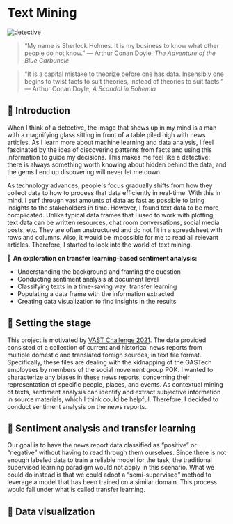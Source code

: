 # Text Mining
![detective](https://i.guim.co.uk/img/media/15ec744af8cdebb8e64e66948948a980b7dee359/0_37_2148_1289/master/2148.jpg?width=1020&quality=45&auto=format&fit=max&dpr=2&s=cf6dc98d30f5317c7c76f0f73735ea96)

> “My name is Sherlock Holmes. It is my business to know what other people do not know.” — Arthur Conan Doyle, _The Adventure of the Blue Carbuncle_
     
> “It is a capital mistake to theorize before one has data. Insensibly one begins to twist facts to suit theories, instead of theories to suit facts.” — Arthur Conan Doyle, _A Scandal in Bohemia_

## :pencil: Introduction
When I think of a detective, the image that shows up in my mind is a man with a magnifying glass sitting in front of a table piled high with news articles. As I learn more about machine learning and data analysis, I feel fascinated by the idea of discovering patterns from facts and using this information to guide my decisions. This makes me feel like a detective: there is always something worth knowing about hidden behind the data, and the gems I end up discovering will never let me down. 

As technology advances, people's focus gradually shifts from how they collect data to how to process that data efficiently in real-time. With this in mind, I surf through vast amounts of data as fast as possible to bring insights to the stakeholders in time. However, I found text data to be more complicated. Unlike typical data frames that I used to work with plotting, text data can be written resources, chat room conversations, social media posts, etc. They are often unstructured and do not fit in a spreadsheet with rows and columns. Also, it would be impossible for me to read all relevant articles. Therefore, I started to look into the world of text mining. 

:small_blue_diamond: **An exploration on transfer learning-based sentiment analysis:** 

  * Understanding the background and framing the question
  * Conducting sentiment analysis at document level 
  * Classifying texts in a time-saving way: transfer learning
  * Populating a data frame with the information extracted
  * Creating data visualization to find insights in the results

## :pencil: Setting the stage

This project is motivated by [VAST Challenge 2021](https://vast-challenge.github.io/2021/MC1.html). The data provided consisted of a collection of current and historical news reports from multiple domestic and translated foreign sources, in text file format. Specifically, these files are dealing with the kidnapping of the GASTech employees by members of the social movement group POK. I wanted to characterize any biases in these news reports, concerning their representation of specific people, places, and events. As contextual mining of texts, sentiment analysis can identify and extract subjective information in source materials, which I think could be helpful. Therefore, I decided to conduct sentiment analysis on the news reports.

## :pencil: Sentiment analysis and transfer learning

Our goal is to have the news report data classified as “positive” or “negative” without having to read through them ourselves. Since there is not enough labeled data to train a reliable model for the task, the traditional supervised learning paradigm would not apply in this scenario. What we could do instead is that we could adopt a “semi-supervised” method to leverage a model that has been trained on a similar domain. This process would fall under what is called transfer learning. 


## :pencil: Data visualization
